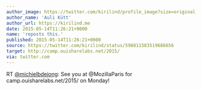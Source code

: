 ```yaml
---
author_image: https://twitter.com/kirilind/profile_image?size=original
author_name: 'Auli Kütt'
author_url: https://kirilind.me
date: 2015-05-14T11:26:21+0000
name: 'reposts this.'
published: 2015-05-14T11:26:21+0000
source: https://twitter.com/kirilind/status/598811583519686656
target: http://camp.ouisharelabs.net/2015/
via: twitter.com
---
```

RT [@michielbdejong](https://twitter.com/michielbdejong): See you at
@MozillaParis for camp.ouisharelabs.net/2015/ on Monday!
[](http://camp.ouisharelabs.net/2015/)

